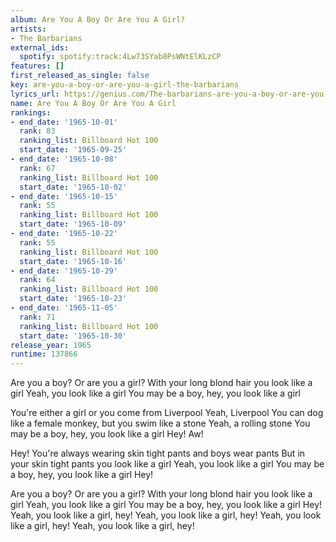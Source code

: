 ```yaml
---
album: Are You A Boy Or Are You A Girl?
artists:
- The Barbarians
external_ids:
  spotify: spotify:track:4Lw73SYab8PsWNtElKLzCP
features: []
first_released_as_single: false
key: are-you-a-boy-or-are-you-a-girl-the-barbarians
lyrics_url: https://genius.com/The-barbarians-are-you-a-boy-or-are-you-a-girl-lyrics
name: Are You A Boy Or Are You A Girl
rankings:
- end_date: '1965-10-01'
  rank: 83
  ranking_list: Billboard Hot 100
  start_date: '1965-09-25'
- end_date: '1965-10-08'
  rank: 67
  ranking_list: Billboard Hot 100
  start_date: '1965-10-02'
- end_date: '1965-10-15'
  rank: 55
  ranking_list: Billboard Hot 100
  start_date: '1965-10-09'
- end_date: '1965-10-22'
  rank: 55
  ranking_list: Billboard Hot 100
  start_date: '1965-10-16'
- end_date: '1965-10-29'
  rank: 64
  ranking_list: Billboard Hot 100
  start_date: '1965-10-23'
- end_date: '1965-11-05'
  rank: 71
  ranking_list: Billboard Hot 100
  start_date: '1965-10-30'
release_year: 1965
runtime: 137866
---
```

Are you a boy? Or are you a girl?
With your long blond hair you look like a girl
Yeah, you look like a girl
You may be a boy, hey, you look like a girl

You're either a girl or you come from Liverpool
Yeah, Liverpool
You can dog like a female monkey, but you swim like a stone
Yeah, a rolling stone
You may be a boy, hey, you look like a girl
Hey! Aw!

Hey!
You're always wearing skin tight pants and boys wear pants
But in your skin tight pants you look like a girl
Yeah, you look like a girl
You may be a boy, hey, you look like a girl
Hey!

Are you a boy? Or are you a girl?
With your long blond hair you look like a girl
Yeah, you look like a girl
You may be a boy, hey, you look like a girl
Hey!
Yeah, you look like a girl, hey!
Yeah, you look like a girl, hey!
Yeah, you look like a girl, hey!
Yeah, you look like a girl, hey!
